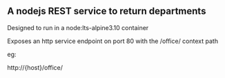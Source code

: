 ## A nodejs REST service to return departments

Designed to run in a node:lts-alpine3.10 container

Exposes an http service endpoint on port 80 with the /office/ context path

eg:

http://{host}/office/
